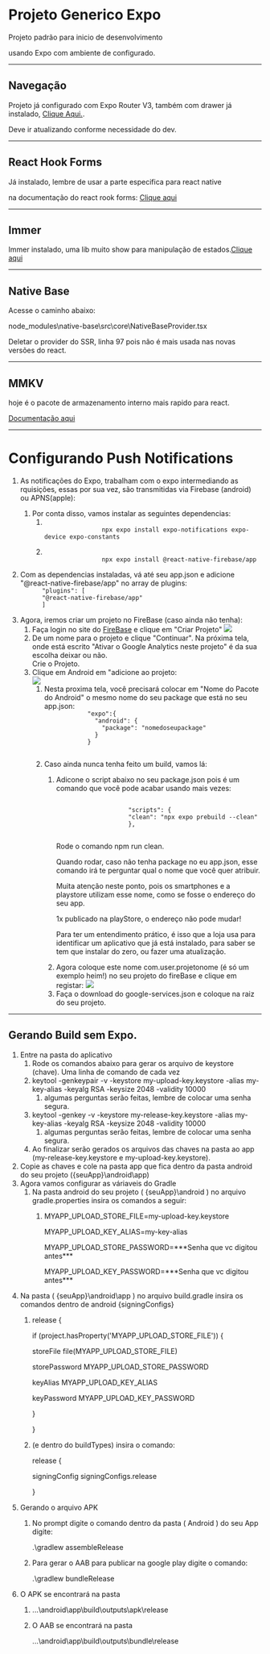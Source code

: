 <h1>Projeto Generico Expo</h1>
<p>Projeto padrão para inicio de desenvolvimento</p>
<p>usando Expo com ambiente de configurado.</p>
<hr>
<h2>Navegação</h2>
<p>Projeto já configurado com Expo Router V3, também com drawer já instalado, <a href='https://docs.expo.dev/router/advanced/drawer/' target='_blank'>Clique Aqui.</a>.</p>
<p>Deve ir atualizando conforme necessidade do dev.</p>
<hr>
<h2>React Hook Forms</h2>
<p>Já instalado, lembre de usar a parte especifica para react native</p>
<p>na documentação do react rook forms: <a href='https://react-hook-form.com/get-started#ReactNative' target='_blank'>Clique aqui</a></p>
<hr>
<h2>Immer</h2>
<p>Immer instalado, uma lib muito show para manipulação de estados.<a href='https://immerjs.github.io/immer/' target='_blank'>Clique aqui</a></p>
<hr>
<h2>Native Base</h2>
<p>Acesse o caminho abaixo:</p>
<p>node_modules\native-base\src\core\NativeBaseProvider.tsx</p>
<p>Deletar o provider do SSR, linha 97 pois não é mais usada nas novas versões do react.</p>
<hr>
<h2>MMKV</h2>
<p>hoje é o pacote de armazenamento interno mais rapido para react.</p>
<p><a href='https://github.com/mrousavy/react-native-mmkv' target='_blank'>Documentação aqui</a></p>
<hr>
<h1>Configurando Push Notifications</h1>
<ol>
    <li>As notificações do Expo, trabalham com o expo intermediando as rquisições, essas por sua vez, são transmitidas via Firebase (android) ou APNS(apple):
      <img src="ReadMe/sending-notification.png" alt="" />
    </li>
    <ol>
        <li>Por conta disso, vamos instalar as seguintes dependencias:
          <ol>
            <li>
              <code>
                npx expo install expo-notifications expo-device expo-constants
              </code>
            </li>
            <li>
              <code>
                npx expo install @react-native-firebase/app
              </code>
            </li>
          </ol>
        </li>
    </ol>
  <li>
    Com as dependencias instaladas, vá até seu app.json e adicione "@react-native-firebase/app" no array de plugins:
    <code>
      "plugins": [
      "@react-native-firebase/app"
      ]
    </code>
  </li>
  <li>
    Agora, iremos criar um projeto no FireBase (caso ainda não tenha):
    <ol>
      <li>
        Faça login no site do <a href="https://firebase.google.com/" target="_blank">FireBase</a> e clique em "Criar Projeto"
        <img src="ReadMe/criarProjeto.png">
      </li>
      <li>
        De um nome para o projeto e clique "Continuar".
        Na próxima tela, onde está escrito "Ativar o Google Analytics neste projeto" é da sua escolha deixar ou não.
        <br>
        Crie o Projeto.
      </li>
      <li>
        Clique em Android em "adicione ao projeto:
        <br>
        <img src="ReadMe/addAoProjeto.png">
        <br>
        <ol>
          <li>
          Nesta proxima tela, você precisará colocar em "Nome do Pacote do Android" o mesmo nome do seu package que está no seu app.json:
          <code>
            "expo":{
              "android": {
                "package": "nomedoseupackage"
              }
            }
          </code>
          </li>
          <li>
            <p>Caso ainda nunca tenha feito um build, vamos lá:</p>
            <ol>
              <li>
                <p>Adicone o script abaixo no seu package.json pois é um comando que você pode acabar usando mais vezes:</p>
                <code>
                    "scripts": {
                    "clean": "npx expo prebuild --clean"
                    },
                </code>
                <p>Rode o comando npm run clean.</p>
                <p>Quando rodar, caso não tenha package no eu app.json, esse comando irá te perguntar qual o nome que você quer atribuir.</p>
                <p>Muita atenção neste ponto, pois os smartphones e a playstore utilizam esse nome, como se fosse o endereço do seu app.</p>
                <p>1x publicado na playStore, o endereço não pode mudar!</p>
                <p>Para ter um entendimento prático, é isso que a loja usa para identificar um aplicativo que já está instalado, para saber se tem que instalar do zero, ou fazer uma atualização.</p>
              </li>
              <li>
                Agora coloque este nome com.user.projetonome (é só um exemplo heim!) no seu projeto do fireBase e clique em registar:
                <img src="ReadMe/RegisterApp.png">
              </li>
              <li>
                Faça o download do google-services.json e coloque na raiz do seu projeto.
              </li>
            </ol> 
          </li>
        </ol>
      </li>
    </ol>
  </li>
</ol>
<hr>
<h2>Gerando Build sem Expo.</h2>
<ol>
    <li>Entre na pasta do aplicativo
      <ol>
        <li>Rode os comandos abaixo para gerar os arquivo de keystore (chave). Uma linha de comando de cada vez</li>
        <li>
          keytool -genkeypair -v -keystore my-upload-key.keystore -alias my-key-alias -keyalg RSA -keysize 2048
          -validity 10000
          <ol>
            <li>algumas perguntas serão feitas, lembre de colocar uma senha segura.</li>
          </ol>
        </li>
        <li>
          keytool -genkey -v -keystore my-release-key.keystore -alias my-key-alias -keyalg RSA -keysize 2048 -validity
          10000
          <ol>
            <li>algumas perguntas serão feitas, lembre de colocar uma senha segura.</li>
          </ol>
        </li>
        <li>Ao finalizar serão gerados os arquivos das chaves na pasta ao app (my-release-key.keystore e
          my-upload-key.keystore).</li>
      </ol>
    </li>
    <li>Copie as chaves e cole na pasta app que fica dentro da pasta android do seu projeto ({seuApp}\android\app)</li>
    <li>Agora vamos configurar as váriaveis do Gradle
      <ol>
        <li>Na pasta android do seu projeto ( {seuApp}\android ) no arquivo gradle.properties insira os comandos a
          seguir:
          <ol>
            <li><p>MYAPP_UPLOAD_STORE_FILE=my-upload-key.keystore</p>
            <p>MYAPP_UPLOAD_KEY_ALIAS=my-key-alias</p>
            <p>MYAPP_UPLOAD_STORE_PASSWORD=***Senha que vc digitou antes***</p>
            <p>MYAPP_UPLOAD_KEY_PASSWORD=***Senha que vc digitou antes***</p>
            </li>
          </ol>
        </li>
      </ol>
    </li>
    <li>Na pasta ( {seuApp}\android\app ) no arquivo build.gradle insira os comandos dentro de android {signingConfigs}
      <ol>
        <li>
          <p>release {</p>
          <p> if (project.hasProperty('MYAPP_UPLOAD_STORE_FILE')) {</p>
          <p> storeFile file(MYAPP_UPLOAD_STORE_FILE)</p>
          <p>storePassword MYAPP_UPLOAD_STORE_PASSWORD</p>
          <p>keyAlias MYAPP_UPLOAD_KEY_ALIAS</p>
          <p>keyPassword MYAPP_UPLOAD_KEY_PASSWORD</p>
          <p>}</p>
          <p>}</p>
        </li>
        <li>
          <p>(e dentro do buildTypes) insira o comando:</p>
          <p>release {</p>
          <p>signingConfig signingConfigs.release</p>
          <p>}</p>
        </li>
      </ol>
    </li>
    <li>Gerando o arquivo APK
      <ol>
        <li>
          <p>No prompt digite o comando dentro da pasta ( Android ) do seu App digite:</p>
          <p>.\gradlew assembleRelease</p>
        </li>
        <li>
          <p>Para gerar o AAB para publicar na google play digite o comando:</p>
          <p>.\gradlew bundleRelease</p>
        </li>
      </ol>
    </li>
    <li>O APK se encontrará na pasta
      <ol>
        <li>
          <p>...\android\app\build\outputs\apk\release</p>
        </li>
        <li>
          <p>O AAB se encontrará na pasta</p>
          <p>...\android\app\build\outputs\bundle\release</p>
        </li>
      </ol>
    </li>
  <ol>